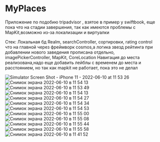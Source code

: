 # MyPlaces
Приложение по подобию tripadvisor , взятое в пример у swiftbook, еще пока что на стадии завершения, так как имеются проблемы с MapKit,возможно из-за локализации и виртуалки 

Стек: Локальная бд Realm,
searchController,
сортировки,
rating control что на главной через фреймворк cosmos,а логика звезд рейтинга при добавлении нового заведения прописана отдельно,
imagePickerController,
MapKit,
CoreLocation
Навигация до места реализована,надо еще добавить лейблы с временем до места и расстоянием, но так как mapkit не работает, пока это не делал 


![Simulator Screen Shot - iPhone 11 - 2022-06-10 at 11 53 26](https://user-images.githubusercontent.com/93772160/173639948-ad993375-3596-4bf0-9d43-f39f497ff227.png)
![Снимок экрана 2022-06-10 в 11 54 13](https://user-images.githubusercontent.com/93772160/173640029-e2551a6e-8646-4822-9b67-8e4b476c477a.png)
![Снимок экрана 2022-06-10 в 11 53 49](https://user-images.githubusercontent.com/93772160/173640109-1d4bb8ef-be04-42a9-bf8c-706bd553777c.png)
![Снимок экрана 2022-06-10 в 11 54 13](https://user-images.githubusercontent.com/93772160/173640138-c62df2ae-b496-47bd-ba05-3858402dabdf.png)
![Снимок экрана 2022-06-10 в 11 54 27](https://user-images.githubusercontent.com/93772160/173640228-fbe60ae2-90e1-4dcf-860d-f332a42e2227.png)
![Снимок экрана 2022-06-10 в 11 54 34](https://user-images.githubusercontent.com/93772160/173640241-cdd3c02c-a280-499a-89b1-9c4c4d1c6f48.png)
![Снимок экрана 2022-06-10 в 11 54 53](https://user-images.githubusercontent.com/93772160/173640252-1cfc9768-a942-4428-bf24-5ae0fd48c74d.png)
![Снимок экрана 2022-06-10 в 11 55 00](https://user-images.githubusercontent.com/93772160/173640264-88dd00c7-09b0-43fa-a33e-3fd1af41a276.png)
![Снимок экрана 2022-06-10 в 11 55 08](https://user-images.githubusercontent.com/93772160/173640269-d9501dff-a4fb-4c38-9bb2-c897804f45c1.png)
![Снимок экрана 2022-06-10 в 11 55 44](https://user-images.githubusercontent.com/93772160/173640300-8257b641-4cf7-4cb1-91ab-8f22f3f9b2ba.png)
![Снимок экрана 2022-06-10 в 11 55 58](https://user-images.githubusercontent.com/93772160/173640304-c78afb9e-44a0-4357-bc62-4b4e3e6b3701.png)
![Снимок экрана 2022-06-10 в 11 41 52](https://user-images.githubusercontent.com/93772160/173640342-78e85ab6-2d37-4840-ae8e-c65a385f380a.png)

